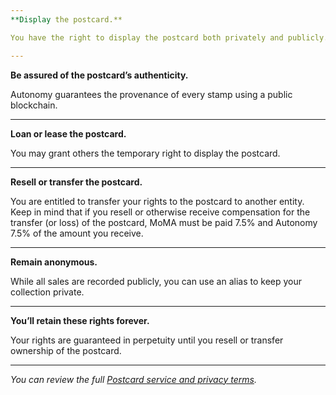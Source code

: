 ```yaml
---
**Display the postcard.**

You have the right to display the postcard both privately and publicly.

---
```

**Be assured of the postcard’s authenticity.**

Autonomy guarantees the provenance of every stamp using a public blockchain.

---
**Loan or lease the postcard.**

You may grant others the temporary right to display the postcard.

---
**Resell or transfer the postcard.**

You are entitled to transfer your rights to the postcard to another entity. Keep in mind that if you resell or otherwise receive compensation for the transfer (or loss) of the postcard, MoMA must be paid 7.5% and Autonomy 7.5% of the amount you receive.

---
**Remain anonymous.**

While all sales are recorded publicly, you can use an alias to keep your collection private.

---
**You’ll retain these rights forever.**

Your rights are guaranteed in perpetuity until you resell or transfer ownership of the postcard.

---


*You can review the full [Postcard service and privacy terms](https://github.com/bitmark-inc/autonomy-apps/blob/main/docs/postcard_terms.md).*
